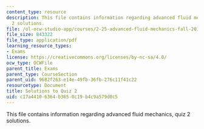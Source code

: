 ```yaml
---
content_type: resource
description: This file contains information regarding advanced fluid mechanics, quiz
  2 solutions.
file: /ol-ocw-studio-app/courses/2-25-advanced-fluid-mechanics-fall-2013/c17a44106364b3650c19b4c9a579d0c5_MIT2_25F13_SolQuiz2.pdf
file_size: 843322
file_type: application/pdf
learning_resource_types:
- Exams
license: https://creativecommons.org/licenses/by-nc-sa/4.0/
ocw_type: OCWFile
parent_title: Exams
parent_type: CourseSection
parent_uid: 9682f263-e14e-49fb-36fb-276c11f41c22
resourcetype: Document
title: Solutions to Quiz 2
uid: c17a4410-6364-b365-0c19-b4c9a579d0c5
---
```

This file contains information regarding advanced fluid mechanics, quiz 2 solutions.